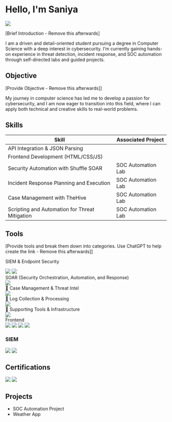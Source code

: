 # Hello, I'm Saniya
<a href="www.linkedin.com/in/saniya-pirani"><img src="https://img.shields.io/badge/-LinkedIn-0072b1?&style=for-the-badge&logo=linkedin&logoColor=white" /></a>

[Brief Introduction - Remove this afterwards]

I am a driven and detail-oriented student pursuing a degree in Computer Science with a deep interest in cybersecurity. I’m currently gaining hands-on experience in threat detection, incident response, and SOC automation through self-directed labs and guided projects.


## Objective
[Provide Objective - Remove this afterwards]]

My journey in computer science has led me to develop a passion for cybersecurity, and I am now eager to transition into this field, where I can apply both technical and creative skills to real-world problems.

## Skills

| Skill                                         | Associated Project         |
|-----------------------------------------------|----------------------------|
|API Integration & JSON Parsing	
|Frontend Development (HTML/CSS/JS)	
| Security Automation with Shuffle SOAR         | SOC Automation Lab|
| Incident Response Planning and Execution      | SOC Automation Lab|
| Case Management with TheHive                  | SOC Automation Lab|
| Scripting and Automation for Threat Mitigation | SOC Automation Lab|

## Tools
[Provide tools and break them down into categories. Use ChatGPT to help create the link - Remove this afterwards]]

SIEM & Endpoint Security
<div> <img src="https://img.shields.io/badge/-Wazuh-026873?&style=for-the-badge&logo=Wazuh&logoColor=white" /> <img src="https://img.shields.io/badge/-Sysmon-000000?&style=for-the-badge&logo=Windows&logoColor=white" /> </div>
SOAR (Security Orchestration, Automation, and Response)
<div> <img src="https://img.shields.io/badge/-Shuffle_SOAR-000000?&style=for-the-badge&logo=GitHub&logoColor=white" /> </div>
📂 Case Management & Threat Intel
<div> <img src="https://img.shields.io/badge/-TheHive-FE8A71?&style=for-the-badge&logoColor=white"   /> </div>
📡 Log Collection & Processing
<div>   <img src="https://img.shields.io/badge/-Elasticsearch-005571?&style=for-the-badge&logo=Elasticsearch&logoColor=white"  /> </div>
🔧 Supporting Tools & Infrastructure
<div>   <img src="https://img.shields.io/badge/-Ubuntu-E95420?&style=for-the-badge&logo=Ubuntu&logoColor=white"   /> </div>
Frontend 
<div> <img src="https://img.shields.io/badge/-HTML5-E34F26?&style=for-the-badge&logo=html5&logoColor=white" /> <img src="https://img.shields.io/badge/-CSS3-1572B6?&style=for-the-badge&logo=css3&logoColor=white" /> <img src="https://img.shields.io/badge/-JavaScript-F7DF1E?&style=for-the-badge&logo=javascript&logoColor=black" /> <img src="https://img.shields.io/badge/-OpenWeatherMap_API-FF8C00?&style=for-the-badge&logoColor=white" /> </div>


### SIEM
<div>
    <img src="https://img.shields.io/badge/-Wazuh-026873?&style=for-the-badge&logo=Wazuh&logoColor=white" />
    <img src="https://img.shields.io/badge/-Elasticsearch-005571?&style=for-the-badge&logo=Elasticsearch&logoColor=white" />
</div>

## Certifications
<div>
<img src="https://img.shields.io/badge/-Microsoft%20Excel-217346?&style=for-the-badge&logo=Microsoft%20Excel&logoColor=white" />
<img src="https://img.shields.io/badge/-Google%20Cybersecurity%20Certificate-4285F4?&style=for-the-badge&logo=Google&logoColor=white" />

</div>

## Projects
- SOC Automation Project
- Weather App

